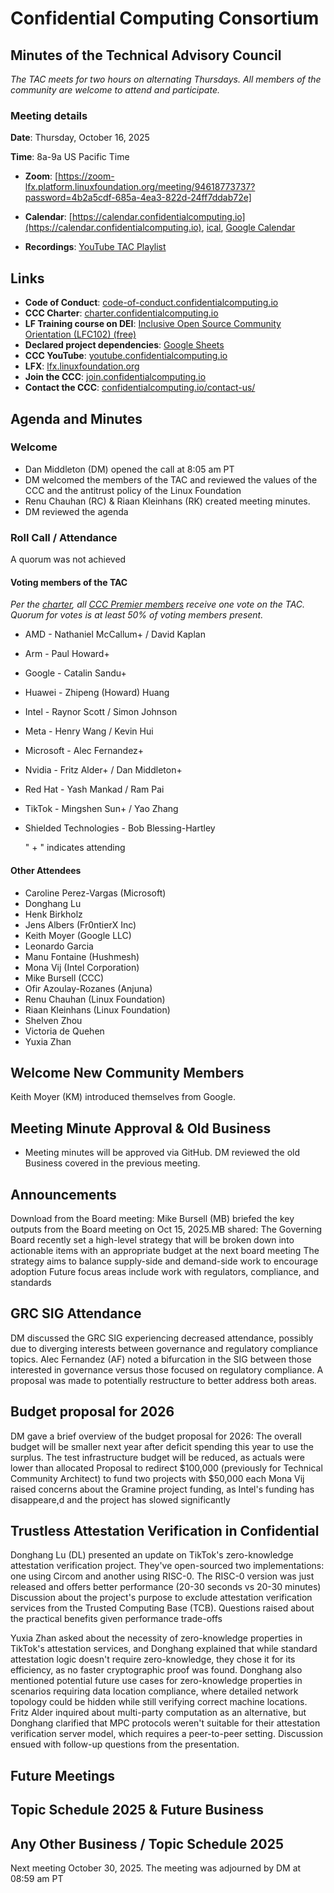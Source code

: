 # Confidential Computing Consortium

## Minutes of the Technical Advisory Council

*The TAC meets for two hours on alternating Thursdays. All members of the community are welcome to attend and participate.*

### Meeting details

**Date**: Thursday, October 16, 2025

**Time**: 8a-9a US Pacific Time

* **Zoom**: [https://zoom-lfx.platform.linuxfoundation.org/meeting/94618773737?password=4b2a5cdf-685a-4ea3-822d-24ff7ddab72e] 

* **Calendar**: [https://calendar.confidentialcomputing.io](https://calendar.confidentialcomputing.io),
[ical](https://calendar.google.com/calendar/ical/c\_c0pcihr7n2n1k3a38i32d9ag10%40group.calendar.google.com/public/basic.ics),
[Google Calendar](https://calendar.google.com/calendar/u/0/r?cid=c\_c0pcihr7n2n1k3a38i32d9ag10@group.calendar.google.com)

* **Recordings**: [YouTube TAC Playlist](https://www.youtube.com/playlist?list=PLmfkUJc39uMjaB_I1dYW72I44kr9QzG_B)

## Links

* **Code of Conduct**: [code-of-conduct.confidentialcomputing.io](https://code-of-conduct.confidentialcomputing.io)
* **CCC Charter**: [charter.confidentialcomputing.io](https://charter.confidentialcomputing.io)
* **LF Training course on DEI**: [Inclusive Open Source Community Orientation (LFC102) (free)](https://training.linuxfoundation.org/training/inclusive-open-source-community-orientation-lfc102/)
* **Declared project dependencies**: [Google Sheets](https://docs.google.com/spreadsheets/d/1UKnbbGWXYLjnPZsox3zmYo59nv3XSXjePfas5E2fER0/edit#gid=0)
* **CCC YouTube**: [youtube.confidentialcomputing.io](https://youtube.confidentialcomputing.io)
* **LFX**: [lfx.linuxfoundation.org](https://lfx.linuxfoundation.org)
* **Join the CCC**: [join.confidentialcomputing.io](https://join.confidentialcomputing.io)
* **Contact the CCC**: [confidentialcomputing.io/contact-us/](https://confidentialcomputing.io/contact-us/)

## Agenda and Minutes

### Welcome

* Dan Middleton (DM) opened the call at 8:05 am PT
* DM welcomed the members of the TAC and reviewed the values of the CCC and the antitrust policy of the Linux Foundation
* Renu Chauhan (RC) & Riaan Kleinhans (RK) created meeting minutes.
* DM reviewed the agenda


### Roll Call / Attendance

A quorum was not achieved

#### Voting members of the TAC

*Per the [charter](https://charter.confidentialcomputing.io), all [CCC Premier members](https://confidentialcomputing.io/members/) receive one vote on the TAC. Quorum for votes is at least 50% of voting members present.*

* AMD - Nathaniel McCallum+ / David Kaplan
* Arm - Paul Howard+  
* Google -  Catalin Sandu+ 
* Huawei - Zhipeng (Howard) Huang 
* Intel - Raynor Scott / Simon Johnson
* Meta - Henry Wang / Kevin Hui
* Microsoft - Alec Fernandez+
* Nvidia - Fritz Alder+ / Dan Middleton+
* Red Hat -  Yash Mankad / Ram Pai 
* TikTok -  Mingshen Sun+ / Yao Zhang
* Shielded Technologies - Bob Blessing-Hartley 

   " + " indicates attending

#### Other Attendees
* Caroline Perez-Vargas (Microsoft)
* Donghang Lu
* Henk Birkholz  
* Jens Albers (Fr0ntierX Inc)  
* Keith Moyer (Google LLC)
* Leonardo Garcia
* Manu Fontaine (Hushmesh)  
* Mona Vij (Intel Corporation)  
* Mike Bursell (CCC)
* Ofir Azoulay-Rozanes (Anjuna) 
* Renu Chauhan (Linux Foundation)
* Riaan Kleinhans (Linux Foundation)
* Shelven Zhou  
* Victoria de Quehen
* Yuxia Zhan   
 

## Welcome New Community Members
Keith Moyer (KM) introduced themselves from Google.

## Meeting Minute Approval & Old Business
* Meeting minutes will be approved via GitHub. DM reviewed the old Business covered in the previous meeting. 

## Announcements
Download from the Board meeting:
Mike Bursell (MB) briefed the key outputs from the Board meeting on Oct 15, 2025.MB shared:
The Governing Board recently set a high-level strategy that will be broken down into actionable items with an appropriate budget at the next board meeting
The strategy aims to balance supply-side and demand-side work to encourage adoption
Future focus areas include work with regulators, compliance, and standards


## GRC SIG Attendance
DM discussed the GRC SIG experiencing decreased attendance, possibly due to diverging interests between governance and regulatory compliance topics. Alec Fernandez (AF) noted a bifurcation in the SIG between those interested in governance versus those focused on regulatory compliance. A proposal was made to potentially restructure to better address both areas.

## Budget proposal for 2026
DM gave a brief overview of the budget proposal for 2026: 
The overall budget will be smaller next year after deficit spending this year to use the surplus.
The test infrastructure budget will be reduced, as actuals were lower than allocated
Proposal to redirect $100,000 (previously for Technical Community Architect) to fund two projects with $50,000 each
Mona Vij raised concerns about the Gramine project funding, as Intel's funding has disappeare,d and the project has slowed significantly

## Trustless Attestation Verification in Confidential 
Donghang Lu (DL) presented an update on TikTok's zero-knowledge attestation verification project.
They've open-sourced two implementations: one using Circom and another using RISC-0.
The RISC-0 version was just released and offers better performance (20-30 seconds vs 20-30 minutes) 
Discussion about the project's purpose to exclude attestation verification services from the Trusted Computing Base (TCB).
Questions raised about the practical benefits given performance trade-offs

Yuxia Zhan asked about the necessity of zero-knowledge properties in TikTok's attestation services, and Donghang explained that while standard attestation logic doesn't require zero-knowledge, they chose it for its efficiency, as no faster cryptographic proof was found. Donghang also mentioned potential future use cases for zero-knowledge properties in scenarios requiring data location compliance, where detailed network topology could be hidden while still verifying correct machine locations. Fritz Alder inquired about multi-party computation as an alternative, but Donghang clarified that MPC protocols weren't suitable for their attestation verification server model, which requires a peer-to-peer setting.
Discussion ensued with follow-up questions from the presentation.

 
## Future Meetings 

## Topic Schedule 2025  &  Future Business

## Any Other Business / Topic Schedule 2025

Next meeting October 30, 2025. The meeting was adjourned by DM at 08:59 am PT





